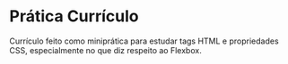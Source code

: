 # Prática Currículo
Currículo feito como miniprática para estudar tags HTML e propriedades CSS, especialmente no que diz respeito ao Flexbox. 
